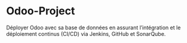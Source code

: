 # Odoo-Project
Déployer Odoo avec sa base de données en assurant l’intégration et le déploiement continus (CI/CD) via Jenkins, GitHub et SonarQube.
